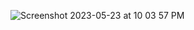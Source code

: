 ![Screenshot 2023-05-23 at 10 03 57 PM](https://github.com/dambarbista444/Quoote/assets/60531116/fbcebac4-7d31-491d-b028-c9a1dec01461)


